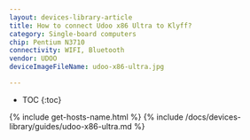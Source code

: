 ```yaml
---
layout: devices-library-article
title: How to connect Udoo x86 Ultra to Klyff?
category: Single-board computers
chip: Pentium N3710
connectivity: WIFI, Bluetooth
vendor: UDOO
deviceImageFileName: udoo-x86-ultra.jpg

---
```



* TOC
{:toc}

{% include get-hosts-name.html %}
{% include /docs/devices-library/guides/udoo-x86-ultra.md %}